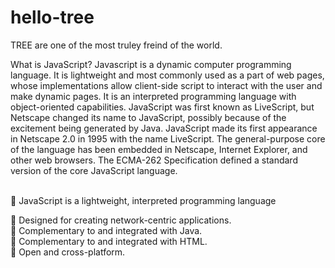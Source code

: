 # hello-tree
TREE are one of the most truley freind of the world.
<html>
<head><title>nayan das</title>
<body>
 <p>What is JavaScript? 
 Javascript is a dynamic computer programming language. 
 It is lightweight and most commonly used as a part of web pages, whose implementations allow client-side script to interact with the user and make dynamic pages.
 It is an interpreted programming language with object-oriented capabilities.  
 JavaScript was first known as LiveScript, but Netscape changed its name to JavaScript, possibly because of the excitement being generated by Java.
 JavaScript made its first appearance in Netscape 2.0 in 1995 with the name LiveScript.
 The general-purpose core of the language has been embedded in Netscape, Internet Explorer, and other web browsers. 
 The ECMA-262 Specification defined a standard version of the core JavaScript language.</p>
 <br>
  JavaScript is a lightweight, interpreted programming language<br>

  Designed for creating network-centric applications.<br>
  Complementary to and integrated with Java.<br>
  Complementary to and integrated with HTML.<br>
  Open and cross-platform. 
</body>
 </head>
 </html>
